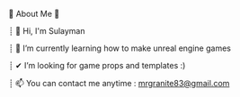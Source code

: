 :cherry_blossom: About Me :cherry_blossom:

┊ 👋 Hi, I'm Sulayman

┊ 🌱 I’m currently learning how to make unreal engine games

┊  ✔ I’m looking for game props and templates :)

┊ 📫 You can contact me anytime : mrgranite83@gmail.com
